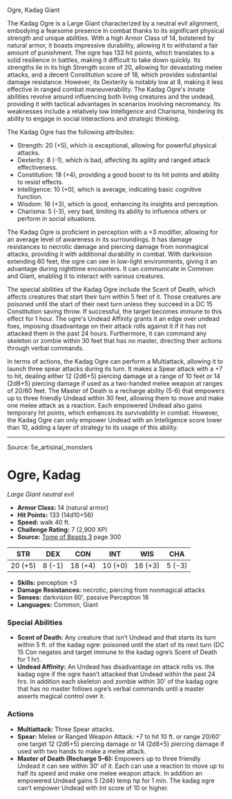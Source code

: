 <MonsterName/>Ogre, Kadag</MonsterName>
<CreatureType/>Giant</CreatureType>

<summary>The Kadag Ogre is a Large Giant characterized by a neutral evil alignment, embodying a fearsome presence in combat thanks to its significant physical strength and unique abilities. With a high Armor Class of 14, bolstered by natural armor, it boasts impressive durability, allowing it to withstand a fair amount of punishment. The ogre has 133 hit points, which translates to a solid resilience in battles, making it difficult to take down quickly. Its strengths lie in its high Strength score of 20, allowing for devastating melee attacks, and a decent Constitution score of 18, which provides substantial damage resistance. However, its Dexterity is notably low at 8, making it less effective in ranged combat maneuverability. The Kadag Ogre's innate abilities revolve around influencing both living creatures and the undead, providing it with tactical advantages in scenarios involving necromancy. Its weaknesses include a relatively low Intelligence and Charisma, hindering its ability to engage in social interactions and strategic thinking.</summary>

<detail>

The Kadag Ogre has the following attributes: 
- Strength: 20 (+5), which is exceptional, allowing for powerful physical attacks. 
- Dexterity: 8 (-1), which is bad, affecting its agility and ranged attack effectiveness. 
- Constitution: 18 (+4), providing a good boost to its hit points and ability to resist effects. 
- Intelligence: 10 (+0), which is average, indicating basic cognitive function. 
- Wisdom: 16 (+3), which is good, enhancing its insights and perception. 
- Charisma: 5 (-3), very bad, limiting its ability to influence others or perform in social situations. 

The Kadag Ogre is proficient in perception with a +3 modifier, allowing for an average level of awareness in its surroundings. It has damage resistances to necrotic damage and piercing damage from nonmagical attacks, providing it with additional durability in combat. With darkvision extending 60 feet, the ogre can see in low-light environments, giving it an advantage during nighttime encounters. It can communicate in Common and Giant, enabling it to interact with various creatures.

The special abilities of the Kadag Ogre include the Scent of Death, which affects creatures that start their turn within 5 feet of it. Those creatures are poisoned until the start of their next turn unless they succeed in a DC 15 Constitution saving throw. If successful, the target becomes immune to this effect for 1 hour. The ogre's Undead Affinity grants it an edge over undead foes, imposing disadvantage on their attack rolls against it if it has not attacked them in the past 24 hours. Furthermore, it can command any skeleton or zombie within 30 feet that has no master, directing their actions through verbal commands.

In terms of actions, the Kadag Ogre can perform a Multiattack, allowing it to launch three spear attacks during its turn. It makes a Spear attack with a +7 to hit, dealing either 12 (2d6+5) piercing damage at a range of 10 feet or 14 (2d8+5) piercing damage if used as a two-handed melee weapon at ranges of 20/60 feet. The Master of Death is a recharge ability (5-6) that empowers up to three friendly Undead within 30 feet, allowing them to move and make one melee attack as a reaction. Each empowered Undead also gains temporary hit points, which enhances its survivability in combat. However, the Kadag Ogre can only empower Undead with an Intelligence score lower than 10, adding a layer of strategy to its usage of this ability.</detail>



---

Source: 5e_artisinal_monsters

# Ogre, Kadag

*Large* *Giant* *neutral evil*

- **Armor Class:** 14 (natural armor)
- **Hit Points:** 133 (14d10+56)
- **Speed:** walk 40 ft.
- **Challenge Rating:** 7 (2,900 XP)
- **Source:** [Tome of Beasts 3](https://koboldpress.com/kpstore/product/tome-of-beasts-3-for-5th-edition/) page 300

| STR | DEX | CON | INT | WIS | CHA |
| --- | --- | --- | --- | --- | --- |
| 20 (+5) | 8 (-1) | 18 (+4) | 10 (+0) | 16 (+3) | 5 (-3) |

- **Skills:** perception +3
- **Damage Resistances:** necrotic; piercing from nonmagical attacks
- **Senses:** darkvision 60', passive Perception 16
- **Languages:** Common, Giant

### Special Abilities

- **Scent of Death:** Any creature that isn’t Undead and that starts its turn within 5 ft. of the kadag ogre: poisoned until the start of its next turn (DC 15 Con negates and target immune to the kadag ogre’s Scent of Death for 1 hr).
- **Undead Affinity:** An Undead has disadvantage on attack rolls vs. the kadag ogre if the ogre hasn’t attacked that Undead within the past 24 hrs. In addition each skeleton and zombie within 30' of the kadag ogre that has no master follows ogre’s verbal commands until a master asserts magical control over it.

### Actions

- **Multiattack:** Three Spear attacks.
- **Spear:** Melee or Ranged Weapon Attack: +7 to hit 10 ft. or range 20/60' one target 12 (2d6+5) piercing damage or 14 (2d8+5) piercing damage if used with two hands to make a melee attack.
- **Master of Death (Recharge 5–6):** Empowers up to three friendly Undead it can see within 30' of it. Each can use a reaction to move up to half its speed and make one melee weapon attack. In addition an empowered Undead gains 5 (2d4) temp hp for 1 min. The kadag ogre can’t empower Undead with Int score of 10 or higher.




